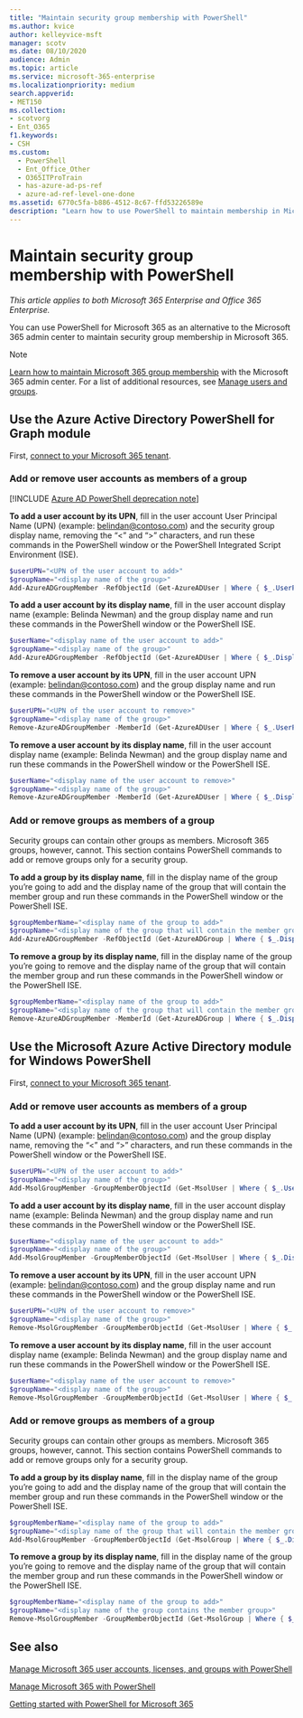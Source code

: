 ```yaml
---
title: "Maintain security group membership with PowerShell"
ms.author: kvice
author: kelleyvice-msft
manager: scotv
ms.date: 08/10/2020
audience: Admin
ms.topic: article
ms.service: microsoft-365-enterprise
ms.localizationpriority: medium
search.appverid:
- MET150
ms.collection: 
- scotvorg
- Ent_O365
f1.keywords:
- CSH
ms.custom:
  - PowerShell
  - Ent_Office_Other
  - O365ITProTrain
  - has-azure-ad-ps-ref
  - azure-ad-ref-level-one-done
ms.assetid: 6770c5fa-b886-4512-8c67-ffd53226589e
description: "Learn how to use PowerShell to maintain membership in Microsoft 365 groups."
---
```


# Maintain security group membership with PowerShell

*This article applies to both Microsoft 365 Enterprise and Office 365 Enterprise.*

You can use PowerShell for Microsoft 365 as an alternative to the Microsoft 365 admin center to maintain security group membership in Microsoft 365. 

>[!Note]
>[Learn how to maintain Microsoft 365 group membership](../admin/create-groups/add-or-remove-members-from-groups.md) with the Microsoft 365 admin center. For a list of additional resources, see [Manage users and groups](/admin).
>

## Use the Azure Active Directory PowerShell for Graph module
First, [connect to your Microsoft 365 tenant](connect-to-microsoft-365-powershell.md#connect-with-the-azure-active-directory-powershell-for-graph-module).

### Add or remove user accounts as members of a group

[!INCLUDE [Azure AD PowerShell deprecation note](~/../microsoft-365/reusable-content/msgraph-powershell/includes/aad-powershell-deprecation-note.md)]

**To add a user account by its UPN**, fill in the user account User Principal Name (UPN) (example: belindan@contoso.com) and the security group display name, removing the “<” and “>” characters, and run these commands in the PowerShell window or the PowerShell Integrated Script Environment (ISE).

```powershell
$userUPN="<UPN of the user account to add>"
$groupName="<display name of the group>"
Add-AzureADGroupMember -RefObjectId (Get-AzureADUser | Where { $_.UserPrincipalName -eq $userUPN }).ObjectID -ObjectId (Get-AzureADGroup | Where { $_.DisplayName -eq $groupName }).ObjectID
```

**To add a user account by its display name**, fill in the user account display name (example: Belinda Newman) and the group display name and run these commands in the PowerShell window or the PowerShell ISE.

```powershell
$userName="<display name of the user account to add>"
$groupName="<display name of the group>"
Add-AzureADGroupMember -RefObjectId (Get-AzureADUser | Where { $_.DisplayName -eq $userName }).ObjectID -ObjectId (Get-AzureADGroup | Where { $_.DisplayName -eq $groupName }).ObjectID
```

**To remove a user account by its UPN**, fill in the user account UPN (example: belindan@contoso.com) and the group display name and run these commands in the PowerShell window or the PowerShell ISE.

```powershell
$userUPN="<UPN of the user account to remove>"
$groupName="<display name of the group>"
Remove-AzureADGroupMember -MemberId (Get-AzureADUser | Where { $_.UserPrincipalName -eq $userUPN }).ObjectID -ObjectID (Get-AzureADGroup | Where { $_.DisplayName -eq $groupName }).ObjectID
```

**To remove a user account by its display name**, fill in the user account display name (example: Belinda Newman) and the group display name and run these commands in the PowerShell window or the PowerShell ISE.

```powershell
$userName="<display name of the user account to remove>"
$groupName="<display name of the group>"
Remove-AzureADGroupMember -MemberId (Get-AzureADUser | Where { $_.DisplayName -eq $userName }).ObjectID -ObjectID (Get-AzureADGroup | Where { $_.DisplayName -eq $groupName }).ObjectID
```

### Add or remove groups as members of a group

Security groups can contain other groups as members. Microsoft 365 groups, however, cannot. This section contains PowerShell commands to add or remove groups only for a security group.

**To add a group by its display name**, fill in the display name of the group you’re going to add and the display name of the group that will contain the member group and run these commands in the PowerShell window or the PowerShell ISE.

```powershell
$groupMemberName="<display name of the group to add>"
$groupName="<display name of the group that will contain the member group>"
Add-AzureADGroupMember -RefObjectId (Get-AzureADGroup | Where { $_.DisplayName -eq $groupMemberName }).ObjectID -ObjectID (Get-AzureADGroup | Where { $_.DisplayName -eq $groupName }).ObjectID
```

**To remove a group by its display name**, fill in the display name of the group you’re going to remove and the display name of the group that will contain the member group and run these commands in the PowerShell window or the PowerShell ISE.

```powershell
$groupMemberName="<display name of the group to add>"
$groupName="<display name of the group that will contain the member group>"
Remove-AzureADGroupMember -MemberId (Get-AzureADGroup | Where { $_.DisplayName -eq $groupMemberName }).ObjectID -ObjectID (Get-AzureADGroup | Where { $_.DisplayName -eq $groupName }).ObjectID
```

## Use the Microsoft Azure Active Directory module for Windows PowerShell

First, [connect to your Microsoft 365 tenant](connect-to-microsoft-365-powershell.md#connect-with-the-microsoft-azure-active-directory-module-for-windows-powershell).


### Add or remove user accounts as members of a group

**To add a user account by its UPN**, fill in the user account User Principal Name (UPN) (example: belindan@contoso.com) and the group display name, removing the “<” and “>” characters, and run these commands in the PowerShell window or the PowerShell ISE.

```powershell
$userUPN="<UPN of the user account to add>"
$groupName="<display name of the group>"
Add-MsolGroupMember -GroupMemberObjectId (Get-MsolUser | Where { $_.UserPrincipalName -eq $userUPN }).ObjectID -GroupObjectId (Get-MsolGroup | Where { $_.DisplayName -eq $groupName }).ObjectID
```

**To add a user account by its display name**, fill in the user account display name (example: Belinda Newman) and the group display name and run these commands in the PowerShell window or the PowerShell ISE.

```powershell
$userName="<display name of the user account to add>"
$groupName="<display name of the group>"
Add-MsolGroupMember -GroupMemberObjectId (Get-MsolUser | Where { $_.DisplayName -eq $userName }).ObjectID -GroupObjectId (Get-MsolGroup | Where { $_.DisplayName -eq $groupName }).ObjectID
```

**To remove a user account by its UPN**, fill in the user account UPN (example: belindan@contoso.com) and the group display name and run these commands in the PowerShell window or the PowerShell ISE.

```powershell
$userUPN="<UPN of the user account to remove>"
$groupName="<display name of the group>"
Remove-MsolGroupMember -GroupMemberObjectId (Get-MsolUser | Where { $_.UserPrincipalName -eq $userUPN }).ObjectID -GroupObjectId (Get-MsolGroup | Where { $_.DisplayName -eq $groupName }).ObjectID
```

**To remove a user account by its display name**, fill in the user account display name (example: Belinda Newman) and the group display name and run these commands in the PowerShell window or the PowerShell ISE.

```powershell
$userName="<display name of the user account to remove>"
$groupName="<display name of the group>"
Remove-MsolGroupMember -GroupMemberObjectId (Get-MsolUser | Where { $_.DisplayName -eq $userName }).ObjectID -GroupObjectId (Get-MsolGroup | Where { $_.DisplayName -eq $groupName }).ObjectID
```

### Add or remove groups as members of a group

Security groups can contain other groups as members. Microsoft 365 groups, however, cannot. This section contains PowerShell commands to add or remove groups only for a security group.

**To add a group by its display name**, fill in the display name of the group you’re going to add and the display name of the group that will contain the member group and run these commands in the PowerShell window or the PowerShell ISE.

```powershell
$groupMemberName="<display name of the group to add>"
$groupName="<display name of the group that will contain the member group>"
Add-MsolGroupMember -GroupMemberObjectId (Get-MsolGroup | Where { $_.DisplayName -eq $groupMemberName }).ObjectID -GroupObjectId (Get-MsolGroup | Where { $_.DisplayName -eq $groupName }).ObjectID -GroupMemberType Group
```

**To remove a group by its display name**, fill in the display name of the group you’re going to remove and the display name of the group that will contain the member group and run these commands in the PowerShell window or the PowerShell ISE.

```powershell
$groupMemberName="<display name of the group to add>"
$groupName="<display name of the group contains the member group>"
Remove-MsolGroupMember -GroupMemberObjectId (Get-MsolGroup | Where { $_.DisplayName -eq $groupMemberName }).ObjectID -GroupObjectId (Get-MsolGroup | Where { $_.DisplayName -eq $groupName }).ObjectID -GroupMemberType Group
```

## See also

[Manage Microsoft 365 user accounts, licenses, and groups with PowerShell](manage-user-accounts-and-licenses-with-microsoft-365-powershell.md)
  
[Manage Microsoft 365 with PowerShell](manage-microsoft-365-with-microsoft-365-powershell.md)
  
[Getting started with PowerShell for Microsoft 365](getting-started-with-microsoft-365-powershell.md)
